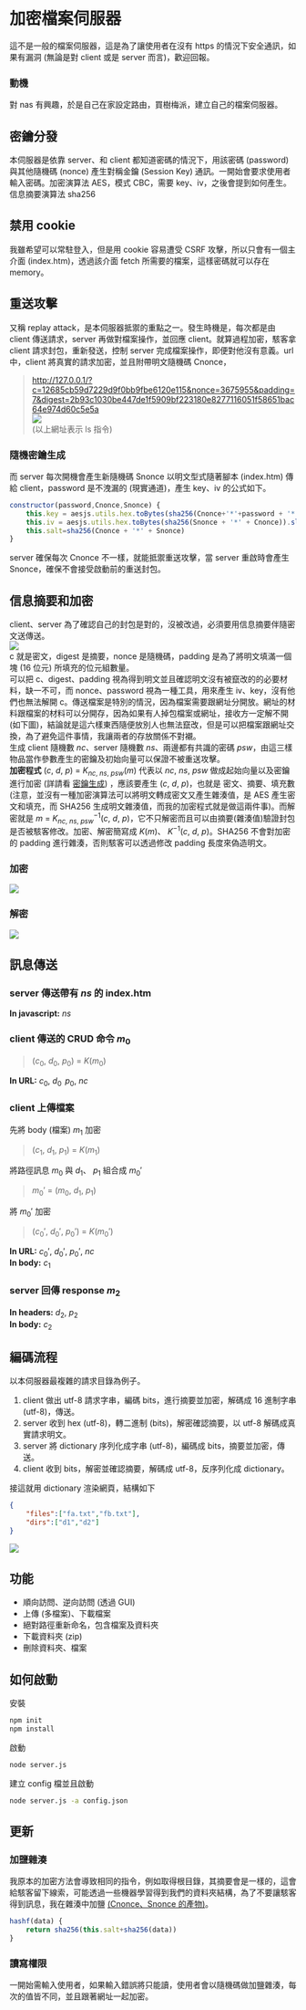 # 加密檔案伺服器
這不是一般的檔案伺服器，這是為了讓使用者在沒有 https 的情況下安全通訊，如果有漏洞 (無論是對 client 或是 server 而言)，歡迎回報。  
### 動機
對 nas 有興趣，於是自己在家設定路由，買樹梅派，建立自己的檔案伺服器。
## 密鑰分發
本伺服器是依靠 server、和 client 都知道密碼的情況下，用該密碼 (password) 與其他隨機碼 (nonce) 產生對稱金鑰 (Session Key) 通訊。一開始會要求使用者輸入密碼。加密演算法 AES，模式 CBC，需要 key、iv，之後會提到如何產生。
信息摘要演算法 sha256
## 禁用 cookie
我雖希望可以常駐登入，但是用 cookie 容易遭受 CSRF 攻擊，所以只會有一個主介面 (index.htm)，透過該介面 fetch 所需要的檔案，這樣密碼就可以存在 memory。
## 重送攻擊
又稱 replay attack，是本伺服器抵禦的重點之一。發生時機是，每次都是由 client 傳送請求，server 再做對檔案操作，並回應 client。就算過程加密，駭客拿 client 請求封包，重新發送，控制 server 完成檔案操作，即便對他沒有意義。url 中，client 將真實的請求加密，並且附帶明文隨機碼 Cnonce，  

>http://127.0.0.1/?c=12685cb59d7229d9f0bb9fbe6120e115&nonce=3675955&padding=7&digest=2b93c1030be447de1f5909bf223180e8277116051f58651bac64e974d60c5e5a  
![](https://i.imgur.com/0EkSpBf.png)  
(以上網址表示 ls 指令)  

### 隨機密鑰生成
而 server 每次開機會產生新隨機碼 Snonce 以明文型式隨著腳本 (index.htm) 傳給 client，password 是不洩漏的 (現實通道)，產生 key、iv 的公式如下。
```javascript
constructor(password,Cnonce,Snonce) {
    this.key = aesjs.utils.hex.toBytes(sha256(Cnonce+'*'+password + '*' + Snonce))
    this.iv = aesjs.utils.hex.toBytes(sha256(Snonce + '*' + Cnonce)).slice(0, 16)
    this.salt=sha256(Cnonce + '*' + Snonce)
}
```
server 確保每次 Cnonce 不一樣，就能抵禦重送攻擊，當 server 重啟時會產生 Snonce，確保不會接受啟動前的重送封包。
## 信息摘要和加密
client、server 為了確認自己的封包是對的，沒被改過，必須要用信息摘要伴隨密文送傳送。  
![](https://i.imgur.com/0EkSpBf.png)  
c 就是密文，digest 是摘要，nonce 是隨機碼，padding 是為了將明文填滿一個塊 (16 位元) 所填充的位元組數量。  
可以把 c、digest、padding 視為得到明文並且確認明文沒有被竄改的的必要材料，缺一不可，而 nonce、password 視為一種工具，用來產生 iv、key，沒有他們也無法解開 c。傳送檔案是特別的情況，因為檔案需要跟網址分開放。網址的材料跟檔案的材料可以分開存，因為如果有人掉包檔案或網址，接收方一定解不開 (如下圖)，結論就是這六樣東西隨便放別人也無法竄改，但是可以把檔案跟網址交換，為了避免這件事情，我讓兩者的存放關係不對襯。  
生成 client 隨機數 $nc$、server 隨機數 $ns$、兩邊都有共識的密碼 $psw$，由這三樣物品當作參數產生的密鑰及初始向量可以保證不被重送攻擊。  
**加密程式** $(c,\ d,\ p)\ =\ K_{nc,\ ns,\ psw}(m)$ 代表以 $nc,\ ns,\ psw$ 做成起始向量以及密鑰進行加密 (詳請看 [密鑰生成](#密鑰生成)) ，應該要產生 $(c,\ d,\ p)$，也就是 密文、摘要、填充數 (注意，並沒有一種加密演算法可以將明文轉成密文又產生雜湊值，是 AES 產生密文和填充，而 SHA256 生成明文雜湊值，而我的加密程式就是做這兩件事)。而解密就是 $m\ =\ K^{-1}_{nc,\ ns,\ psw}(c,\ d,\ p)$，它不只解密而且可以由摘要(雜湊值)驗證封包是否被駭客修改。加密、解密簡寫成 $K(m)$、 $K^{-1}(c,\ d,\ p)$。SHA256 不會對加密的 padding 進行雜湊，否則駭客可以透過修改 padding 長度來偽造明文。 
### 加密  
![](https://i.imgur.com/sGIDCgi.png)
###  解密  
![](https://i.imgur.com/vLSHtBS.png) 
## 訊息傳送
### server 傳送帶有 $ns$ 的 index.htm  
**In javascript:** $ns$
### client 傳送的 CRUD 命令 $m_0$  
>$(c_0,\ d_0,\ p_0)\ =\ K(m_0)$  

**In URL:** $c_0,\ d_0\,\ p_0,\ nc$  
### client 上傳檔案  
先將 body (檔案) $m_1$ 加密  
>$(c_1,\ d_1,\ p_1)\ =\ K(m_1)$  

將路徑訊息 $m_0$ 與 $d_1$、 $p_1$ 組合成 $m_0'$  
>$m_0'\ =\ (m_0,\ d_1,\ p_1)$  

將 $m_0'$ 加密  
>$(c_0',\ d_0',\ p_0')\ =\ K(m_0')$  

**In URL:** $c_0',\ d_0',\ p_0',\ nc$  
**In body:** $c_1$  

### server 回傳 response $m_2$  
**In headers:** $d_2,\ p_2$  
**In body:** $c_2$  

## 編碼流程
以本伺服器最複雜的請求目錄為例子。
1. client 做出 utf-8 請求字串，編碼 bits，進行摘要並加密，解碼成 16 進制字串 (utf-8)，傳送。
2. server 收到 hex (utf-8)，轉二進制 (bits)，解密確認摘要，以 utf-8 解碼成真實請求明文。
3. server 將 dictionary 序列化成字串 (utf-8)，編碼成 bits，摘要並加密，傳送。
4. client 收到 bits，解密並確認摘要，解碼成 utf-8，反序列化成 dictionary。

接這就用 dictionary 渲染網頁，結構如下
```json
{
    "files":["fa.txt","fb.txt"],
    "dirs":["d1","d2"]
}
```
![](https://i.imgur.com/JLIFBln.png)
## 功能
* 順向訪問、逆向訪問 (透過 GUI)
* 上傳 (多檔案)、下載檔案
* 絕對路徑重新命名，包含檔案及資料夾
* 下載資料夾 (zip)
* 刪除資料夾、檔案
## 如何啟動
安裝
```sh
npm init
npm install
```
啟動
```sh
node server.js
```
建立 config 檔並且啟動
```sh
node server.js -a config.json
```
## 更新
### 加鹽雜湊
我原本的加密方法會導致相同的指令，例如取得根目錄，其摘要會是一樣的，這會給駭客留下線索，可能透過一些機器學習得到我們的資料夾結構，為了不要讓駭客得到訊息，我在雜湊中加鹽 [(Cnonce、Snonce 的產物)](#隨機密鑰生成)。  
```javascript
hashf(data) {
    return sha256(this.salt+sha256(data))
}
```
### 讀寫權限
一開始需輸入使用者，如果輸入錯誤將只能讀，使用者會以隨機碼做加鹽雜湊，每次的值皆不同，並且跟著網址一起加密。
